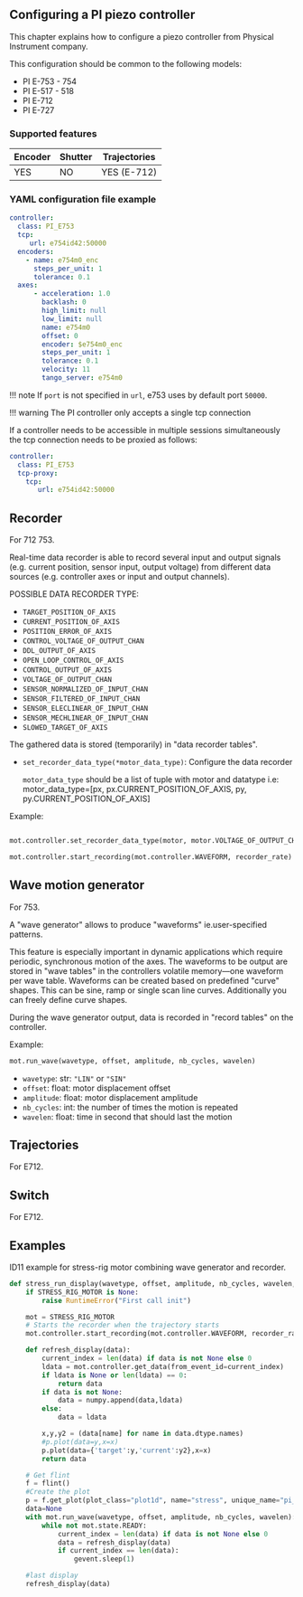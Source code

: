 ## Configuring a PI piezo controller

This chapter explains how to configure a piezo controller from
Physical Instrument company.

This configuration should be common to the following models:

* PI E-753 - 754
* PI E-517 - 518
* PI E-712
* PI E-727

### Supported features

Encoder | Shutter | Trajectories
------- | ------- | ------------
YES	    | NO      | YES (E-712)

### YAML configuration file example
```yaml
controller:
  class: PI_E753
  tcp:
     url: e754id42:50000
  encoders:
    - name: e754m0_enc
      steps_per_unit: 1
      tolerance: 0.1
  axes:
      - acceleration: 1.0
        backlash: 0
        high_limit: null
        low_limit: null
        name: e754m0
        offset: 0
        encoder: $e754m0_enc
        steps_per_unit: 1
        tolerance: 0.1
        velocity: 11
        tango_server: e754m0
```

!!! note
If `port` is not specified in `url`, e753 uses by default port `50000`.

!!! warning
    The PI controller only accepts a single tcp connection

If a controller needs to be accessible in multiple sessions simultaneously
the tcp connection needs to be proxied as follows:

```yaml
controller:
  class: PI_E753
  tcp-proxy:
    tcp:
       url: e754id42:50000
```


## Recorder

For 712 753.

Real-time data recorder is able to record several input and output signals
(e.g. current position, sensor input, output voltage) from different data
sources (e.g. controller axes or input and output channels).

POSSIBLE DATA RECORDER TYPE:

* `TARGET_POSITION_OF_AXIS`
* `CURRENT_POSITION_OF_AXIS`
* `POSITION_ERROR_OF_AXIS`
* `CONTROL_VOLTAGE_OF_OUTPUT_CHAN`
* `DDL_OUTPUT_OF_AXIS`
* `OPEN_LOOP_CONTROL_OF_AXIS`
* `CONTROL_OUTPUT_OF_AXIS`
* `VOLTAGE_OF_OUTPUT_CHAN`
* `SENSOR_NORMALIZED_OF_INPUT_CHAN`
* `SENSOR_FILTERED_OF_INPUT_CHAN`
* `SENSOR_ELECLINEAR_OF_INPUT_CHAN`
* `SENSOR_MECHLINEAR_OF_INPUT_CHAN`
* `SLOWED_TARGET_OF_AXIS`

The gathered data is stored (temporarily) in "data recorder tables".

* `set_recorder_data_type(*motor_data_type)`: Configure the data recorder

    `motor_data_type` should be a list of tuple with motor and datatype
     i.e: motor_data_type=[px, px.CURRENT_POSITION_OF_AXIS,
                           py, py.CURRENT_POSITION_OF_AXIS]

Example:
```python

mot.controller.set_recorder_data_type(motor, motor.VOLTAGE_OF_OUTPUT_CHAN)

mot.controller.start_recording(mot.controller.WAVEFORM, recorder_rate)
```

## Wave motion generator

For 753.

A "wave generator" allows to produce "waveforms" ie.user-specified patterns.

This feature is especially important in dynamic applications which require
periodic, synchronous motion of the axes. The waveforms to be output are stored
in "wave tables" in the controllers volatile memory—one waveform per wave
table. Waveforms can be created based on predefined "curve" shapes. This can be
sine, ramp or single scan line curves. Additionally you can freely define curve
shapes.

During the wave generator output, data is recorded in "record tables" on the
controller.

Example:
```python
mot.run_wave(wavetype, offset, amplitude, nb_cycles, wavelen)
```

* `wavetype`: str: `"LIN"` or `"SIN"`
* `offset`: float: motor displacement offset
* `amplitude`: float: motor displacement amplitude
* `nb_cycles`: int: the number of times the motion is repeated
* `wavelen`: float: time in second that should last the motion


## Trajectories

For E712.

## Switch

For E712.


## Examples

ID11 example for stress-rig motor combining wave generator and recorder.

```python
def stress_run_display(wavetype, offset, amplitude, nb_cycles, wavelen, recorder_rate=None):
    if STRESS_RIG_MOTOR is None:
        raise RuntimeError("First call init")

    mot = STRESS_RIG_MOTOR
    # Starts the recorder when the trajectory starts
    mot.controller.start_recording(mot.controller.WAVEFORM, recorder_rate=recorder_rate)

    def refresh_display(data):
        current_index = len(data) if data is not None else 0
        ldata = mot.controller.get_data(from_event_id=current_index)
        if ldata is None or len(ldata) == 0:
            return data
        if data is not None:
            data = numpy.append(data,ldata)
        else:
            data = ldata

        x,y,y2 = (data[name] for name in data.dtype.names)
        #p.plot(data=y,x=x)
        p.plot(data={'target':y,'current':y2},x=x)
        return data

    # Get flint
    f = flint()
    #Create the plot
    p = f.get_plot(plot_class="plot1d", name="stress", unique_name="pi_stress")
    data=None
    with mot.run_wave(wavetype, offset, amplitude, nb_cycles, wavelen):
        while not mot.state.READY:
            current_index = len(data) if data is not None else 0
            data = refresh_display(data)
            if current_index == len(data):
                gevent.sleep(1)

    #last display
    refresh_display(data)
```

